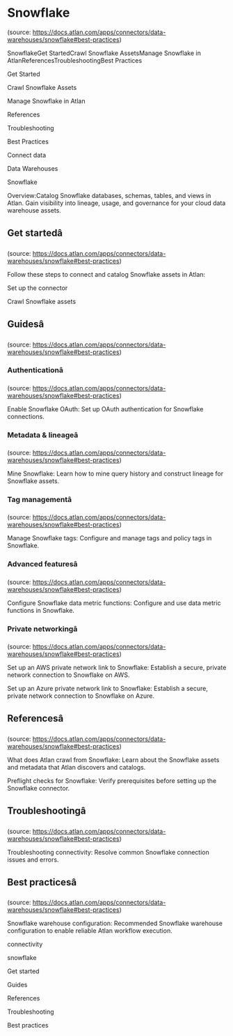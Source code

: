 # Snowflake
(source: https://docs.atlan.com/apps/connectors/data-warehouses/snowflake#best-practices)

SnowflakeGet StartedCrawl Snowflake AssetsManage Snowflake in AtlanReferencesTroubleshootingBest Practices

Get Started

Crawl Snowflake Assets

Manage Snowflake in Atlan

References

Troubleshooting

Best Practices

Connect data

Data Warehouses

Snowflake

Overview:Catalog Snowflake databases, schemas, tables, and views in Atlan. Gain visibility into lineage, usage, and governance for your cloud data warehouse assets.



## Get startedâ
(source: https://docs.atlan.com/apps/connectors/data-warehouses/snowflake#best-practices)

Follow these steps to connect and catalog Snowflake assets in Atlan:

Set up the connector

Crawl Snowflake assets



## Guidesâ
(source: https://docs.atlan.com/apps/connectors/data-warehouses/snowflake#best-practices)



### Authenticationâ
(source: https://docs.atlan.com/apps/connectors/data-warehouses/snowflake#best-practices)

Enable Snowflake OAuth: Set up OAuth authentication for Snowflake connections.



### Metadata & lineageâ
(source: https://docs.atlan.com/apps/connectors/data-warehouses/snowflake#best-practices)

Mine Snowflake: Learn how to mine query history and construct lineage for Snowflake assets.



### Tag managementâ
(source: https://docs.atlan.com/apps/connectors/data-warehouses/snowflake#best-practices)

Manage Snowflake tags: Configure and manage tags and policy tags in Snowflake.



### Advanced featuresâ
(source: https://docs.atlan.com/apps/connectors/data-warehouses/snowflake#best-practices)

Configure Snowflake data metric functions: Configure and use data metric functions in Snowflake.



### Private networkingâ
(source: https://docs.atlan.com/apps/connectors/data-warehouses/snowflake#best-practices)

Set up an AWS private network link to Snowflake: Establish a secure, private network connection to Snowflake on AWS.

Set up an Azure private network link to Snowflake: Establish a secure, private network connection to Snowflake on Azure.



## Referencesâ
(source: https://docs.atlan.com/apps/connectors/data-warehouses/snowflake#best-practices)

What does Atlan crawl from Snowflake: Learn about the Snowflake assets and metadata that Atlan discovers and catalogs.

Preflight checks for Snowflake: Verify prerequisites before setting up the Snowflake connector.



## Troubleshootingâ
(source: https://docs.atlan.com/apps/connectors/data-warehouses/snowflake#best-practices)

Troubleshooting connectivity: Resolve common Snowflake connection issues and errors.



## Best practicesâ
(source: https://docs.atlan.com/apps/connectors/data-warehouses/snowflake#best-practices)

Snowflake warehouse configuration: Recommended Snowflake warehouse configuration to enable reliable Atlan workflow execution.

connectivity

snowflake

Get started

Guides

References

Troubleshooting

Best practices
